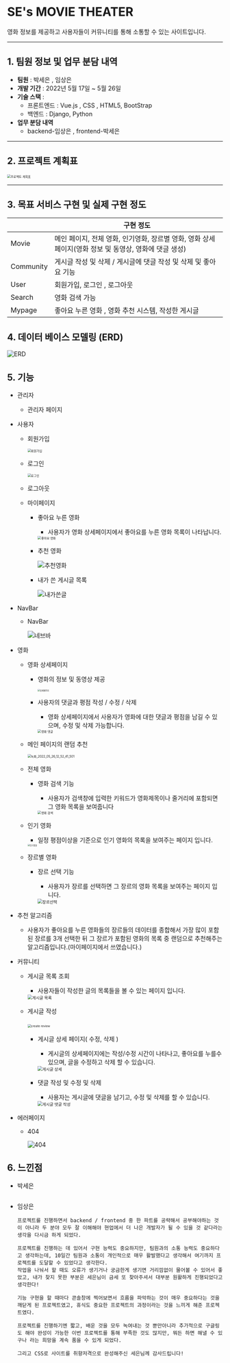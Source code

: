 # SE's MOVIE THEATER 

영화 정보를 제공하고 사용자들이 커뮤니티를 통해 소통할 수 있는 사이트입니다.



--------------------------------

## 1. 팀원 정보 및 업무 분담 내역

- **팀원** : 박세은 , 임상은
- **개발 기간** : 2022년 5월 17일 ~ 5월 26일
- **기술 스택** : 
  - 프론트엔드 : Vue.js , CSS , HTML5, BootStrap
  - 백엔드 : Django, Python
- **업무 분담 내역**
  - backend-임상은 , frontend-박세은

--------------------

## 2. 프로젝트 계획표

<img src="README.assets/프로젝트 계획표-16535387451331.JPG" alt="프로젝트 계획표" style="zoom: 50%;" />

-------

## 3. 목표 서비스 구현 및 실제 구현 정도

|           | 구현 정도                                                    |
| --------- | ------------------------------------------------------------ |
| Movie     | 메인 페이지, 전체 영화, 인기영화, 장르별 영화, 영화 상세페이지(영화 정보 및 동영상, 영화에 댓글 생성) |
| Community | 게시글 작성 및 삭제 / 게시글에 댓글 작성 및 삭제 및 좋아요 기능 |
| User      | 회원가입, 로그인 , 로그아웃                                  |
| Search    | 영화 검색 가능                                               |
| Mypage    | 좋아요 누른 영화 , 영화 추천 시스템, 작성한 게시글           |

## 4. 데이터 베이스 모델링 (ERD)

![ERD](README.assets/ERD.JPG)

## 5. 기능

- 관리자

  - 관리자 페이지

- 사용자

  - 회원가입

    <img src="README.assets/회원가입.JPG" alt="회원가입" style="zoom:50%;" />

  - 로그인

    <img src="README.assets/로그인.JPG" alt="로그인" style="zoom:50%;" />

  - 로그아웃

  - 마이페이지

    - 좋아요 누른 영화

      - 사용자가 영화 상세페이지에서 좋아요를 누른 영화 목록이 나타납니다.

      <img src="README.assets/좋아요 영화-16535379005092.JPG" alt="좋아요 영화" style="zoom: 50%;" />

    - 추천 영화

      ![추천영화](README.assets/추천영화.JPG)

    - 내가 쓴 게시글 목록
    
      ![내가쓴글](README.assets/내가쓴글.JPG)

- NavBar

  - NavBar

    ![네브바](README.assets/네브바.JPG)

- 영화

  - 영화 상세페이지

    - 영화의 정보 및 동영상 제공

      <img src="README.assets/상세페이지.JPG" alt="상세페이지" style="zoom: 33%;" />

    - 사용자의 댓글과 평점 작성 / 수정 / 삭제

      - 영화 상세페이지에서 사용자가 영화에 대한 댓글과 평점을 남길 수 있으며, 수정 및 삭제 가능합니다.
      
      <img src="README.assets/영화 댓글.JPG" alt="영화 댓글" style="zoom: 50%;" />

  - 메인 페이지의 랜덤 추천

    <img src="README.assets/녹화_2022_05_26_12_52_41_501.gif" alt="녹화_2022_05_26_12_52_41_501" style="zoom:50%;" />

  - 전체 영화

    - 영화 검색 기능

      - 사용자가 검색창에 입력한 키워드가 영화제목이나 줄거리에 포함되면 그 영화 목록을 보여줍니다 
      
      <img src="README.assets/영화 검색.JPG" alt="영화 검색" style="zoom:50%;" />

  - 인기 영화

    - 일정 평점이상을 기준으로 인기 영화의 목록을 보여주는 페이지 입니다.

    <img src="README.assets/인기영화.JPG" alt="인기영화" style="zoom: 33%;" />

  - 장르별 영화

    - 장르 선택 기능

      - 사용자가 장르를 선택하면 그 장르의 영화 목록을 보여주는 페이지 입니다.
      
      <img src="README.assets/장르선택.JPG" alt="장르선택" style="zoom: 67%;" />

- 추천 알고리즘

  - 사용자가 좋아요를 누른 영화들의 장르들의 데이터를 종합해서 가장 많이 포함된 장르를 3개 선택한 뒤 그 장르가 포함된 영화의 목록 중 랜덤으로 추천해주는 알고리즘입니다.(마이페이지에서 쓰였습니다.)

- 커뮤니티

  - 게시글 목록 조회

    - 사용자들이 작성한 글의 목록들을 볼 수 있는 페이지 입니다.

    <img src="README.assets/게시글 목록.JPG" alt="게시글 목록" style="zoom: 67%;" />

  - 게시글 작성

    ​	<img src="README.assets/create review.JPG" alt="create review" style="zoom:50%;" />

    - 게시글 상세 페이지( 수정, 삭제 )

      - 게시글의 상세페이지에는 작성/수정 시간이 나타나고, 좋아요를 누를수 있으며, 글을 수정하고 삭제 할 수 있습니다.

      <img src="README.assets/게시글 상세.JPG" alt="게시글 상세" style="zoom:67%;" />

    - 댓글 작성 및 수정 및 삭제

      - 사용자는 게시글에 댓글을 남기고, 수정 및 삭제를 할 수 있습니다.

      <img src="README.assets/게시글 댓글 작성.JPG" alt="게시글 댓글 작성" style="zoom:67%;" />

- 에러페이지

  - 404

    ![404](README.assets/404.JPG)

## 6. 느낀점

- 박세은 

  ```
  
  ```

- 임상은 

  ```
  프로젝트를 진행하면서 backend / frontend 중 한 파트를 공략해서 공부해야하는 것이 아니라 두 분야 모두 잘 이해해야 현업에서 더 나은 개발자가 될 수 있을 것 같다라는 생각을 다시금 하게 되었다.
  
  프로젝트를 진행하는 데 있어서 구현 능력도 중요하지만, 팀원과의 소통 능력도 중요하다고 생각하는데, 10일간 팀원과 소통이 개인적으로 매우 활발했다고 생각해서 여기까지 프로젝트를 도달할 수 있었다고 생각한다.
  작업을 나눠서 할 때도 오류가 생기거나 궁금한게 생기면 거리낌없이 물어볼 수 있어서 좋았고, 내가 찾지 못한 부분은 세은님이 금세 또 찾아주셔서 대부분 원활하게 진행되었다고 생각한다! 
  
  기능 구현을 할 때마다 콘솔창에 찍어보면서 흐름을 파악하는 것이 매우 중요하다는 것을 깨닫게 된 프로젝트였고, 휴식도 중요한 프로젝트의 과정이라는 것을 느끼게 해준 프로젝트였다.
  
  프로젝트를 진행하기엔 짧고, 배운 것을 모두 녹여내는 것 뿐만아니라 추가적으로 구글링도 해야 완성이 가능한 이번 프로젝트를 통해 부족한 것도 많지만, 뭐든 하면 해낼 수 있구나 라는 희망을 계속 품을 수 있게 되었다.
  
  그리고 CSS로 사이트를 취향저격으로 완성해주신 세은님께 감사드립니다! 
  ```

  